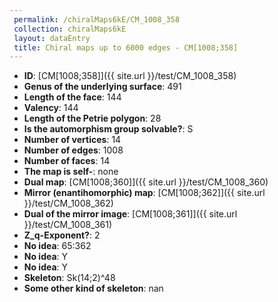 ```yaml
--- 
 permalink: /chiralMaps6kE/CM_1008_358 
 collection: chiralMaps6kE
 layout: dataEntry
 title: Chiral maps up to 6000 edges - CM[1008;358]
---
```


- **ID**: [CM[1008;358]]({{ site.url }}/test/CM_1008_358)
- **Genus of the underlying surface**: 491
- **Length of the face**: 144
- **Valency**: 144
- **Length of the Petrie polygon**: 28
- **Is the automorphism group solvable?**: S
- **Number of vertices**: 14
- **Number of edges**: 1008
- **Number of faces**: 14
- **The map is self-**: none
- **Dual map**: [CM[1008;360]]({{ site.url }}/test/CM_1008_360)
- **Mirror (enantihomorphic) map**: [CM[1008;362]]({{ site.url }}/test/CM_1008_362)
- **Dual of the mirror image**: [CM[1008;361]]({{ site.url }}/test/CM_1008_361)
- **Z_q-Exponent?**: 2
- **No idea**:  65:362
- **No idea**: Y
- **No idea**: Y
- **Skeleton**: Sk(14;2)^48
- **Some other kind of skeleton**: nan
